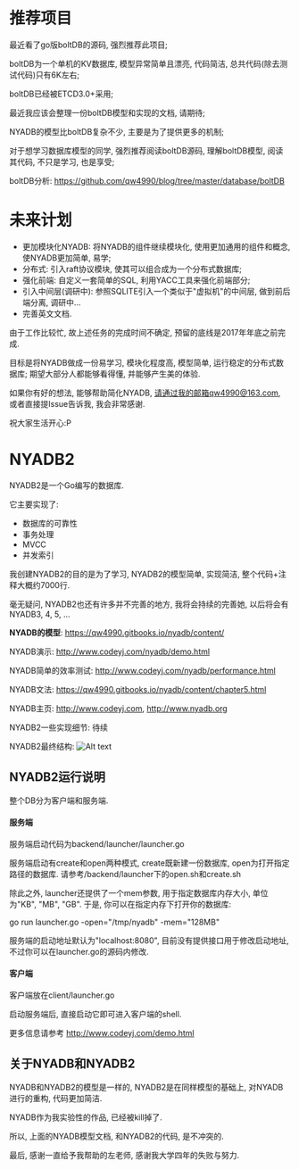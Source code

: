 # 推荐项目
最近看了go版boltDB的源码, 强烈推荐此项目;

boltDB为一个单机的KV数据库, 模型异常简单且漂亮, 代码简洁, 总共代码(除去测试代码)只有6K左右;

boltDB已经被ETCD3.0+采用; 

最近我应该会整理一份boltDB模型和实现的文档, 请期待;

NYADB的模型比boltDB复杂不少, 主要是为了提供更多的机制;

对于想学习数据库模型的同学, 强烈推荐阅读boltDB源码, 理解boltDB模型, 阅读其代码, 不只是学习, 也是享受;

boltDB分析: https://github.com/qw4990/blog/tree/master/database/boltDB

# 未来计划

+ 更加模块化NYADB: 将NYADB的组件继续模块化, 使用更加通用的组件和概念, 使NYADB更加简单, 易学;
+ 分布式: 引入raft协议模块, 使其可以组合成为一个分布式数据库;
+ 强化前端: 自定义一套简单的SQL, 利用YACC工具来强化前端部分;
+ 引入中间层(调研中): 参照SQLITE引入一个类似于"虚拟机"的中间层, 做到前后端分离, 调研中...
+ 完善英文文档.

由于工作比较忙, 故上述任务的完成时间不确定, 预留的底线是2017年年底之前完成.

目标是将NYADB做成一份易学习, 模块化程度高, 模型简单, 运行稳定的分布式数据库; 期望大部分人都能够看得懂, 并能够产生美的体验.

如果你有好的想法, 能够帮助简化NYADB, 请通过我的邮箱qw4990@163.com, 或者直接提Issue告诉我, 我会非常感谢.

祝大家生活开心:P

# NYADB2
NYADB2是一个Go编写的数据库.

它主要实现了:
+ 数据库的可靠性
+ 事务处理
+ MVCC
+ 并发索引

我创建NYADB2的目的是为了学习, NYADB2的模型简单, 实现简洁, 整个代码+注释大概约7000行.

毫无疑问, NYADB2也还有许多并不完善的地方, 我将会持续的完善她, 以后将会有NYADB3, 4, 5, ...

<b>NYADB的模型</b>: https://qw4990.gitbooks.io/nyadb/content/

NYADB演示: http://www.codeyj.com/nyadb/demo.html

NYADB简单的效率测试: http://www.codeyj.com/nyadb/performance.html

NYADB文法: https://qw4990.gitbooks.io/nyadb/content/chapter5.html

NYADB主页: http://www.codeyj.com, http://www.nyadb.org

NYADB2一些实现细节: 待续

NYADB2最终结构: 
![Alt text](https://github.com/qw4990/NYADB2/blob/master/arch.png)


## NYADB2运行说明
整个DB分为客户端和服务端.

#### 服务端
服务端启动代码为backend/launcher/launcher.go

服务端启动有create和open两种模式, create既新建一份数据库, open为打开指定路径的数据库. 请参考/backend/launcher下的open.sh和create.sh

除此之外, launcher还提供了一个mem参数, 用于指定数据库内存大小, 单位为"KB", "MB", "GB". 于是, 你可以在指定内存下打开你的数据库:

go run launcher.go -open="/tmp/nyadb" -mem="128MB"

服务端的启动地址默认为"localhost:8080", 目前没有提供接口用于修改启动地址, 不过你可以在launcher.go的源码内修改.

#### 客户端
客户端放在client/launcher.go

启动服务端后, 直接启动它即可进入客户端的shell.

更多信息请参考 http://www.codeyj.com/demo.html


## 关于NYADB和NYADB2
NYADB和NYADB2的模型是一样的, NYADB2是在同样模型的基础上, 对NYADB进行的重构, 代码更加简洁.

NYADB作为我实验性的作品, 已经被kill掉了.

所以, 上面的NYADB模型文档, 和NYADB2的代码, 是不冲突的.

最后, 感谢一直给予我帮助的左老师, 感谢我大学四年的失败与努力.

